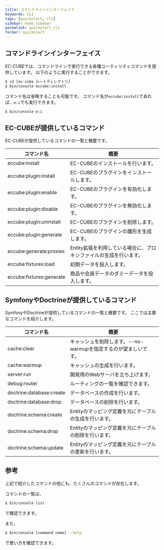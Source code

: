 ```yaml
---
title: コマンドラインインターフェイス
keywords: CLI
tags: [quickstart, cli]
sidebar: home_sidebar
permalink: quickstart_cli
forder: quickstart
---
```


## コマンドラインインターフェイス

EC-CUBEでは、コマンドラインで実行できる各種ユーティリティコマンドを提供しています。
以下のように実行することができます。

```bash
$ cd [ec-cube ルートディレクトリ]
$ bin/console eccube:install
```

コマンド名は省略することも可能です。
コマンド名が`eccube:install`であれば、`e:i`でも実行できます。

```bash
$ bin/console e:i
```

## EC-CUBEが提供しているコマンド

EC-CUBEが提供しているコマンドの一覧と概要です。

| コマンド名               | 概要                                                               |
|--------------------------|--------------------------------------------------------------------|
| eccube:install           | EC-CUBEのインストールを行います。                                  |
| eccube:plugin:install    | EC-CUBEのプラグインをインストールします。                          |
| eccube:plugin:enable     | EC-CUBEのプラグインを有効化します。                                |
| eccube:plugin:disable    | EC-CUBEのプラグインを無効化します。                                |
| eccube:plugin:uninstall  | EC-CUBEのプラグインを削除します。                      |
| eccube:plugin:generate   | EC-CUBEのプラグインの雛形を生成します。                            |
| eccube:generate:proxies  | Entity拡張を利用している場合に、プロキシファイルの生成を行います。 |
| eccube:fixtures:load     | 初期データを投入します。                                           |
| eccube:fixtures:generate | 商品や会員データのダミーデータを投入します。                       |

## SymfonyやDoctrineが提供しているコマンド

SymfonyやDoctrineが提供しているコマンドの一覧と概要です。
ここでは主要なコマンドを紹介します。

| コマンド名               | 概要                                                            |
|--------------------------|-----------------------------------------------------------------|
| cache:clear              | キャッシュを削除します。--no-warmupを指定するのが望ましいです。 |
| cache:warmup             | キャッシュの生成を行います。                                    |
| server:run               | 開発用のWebサーバを立ち上げます。                               |
| debug:router             | ルーティングの一覧を確認できます。                              |
| doctrine:database:create | データベースの作成を行います。                                  |
| doctrine:database:drop   | データベースの削除を行います。                                  |
| doctrine:schema:create   | Entityのマッピング定義を元にテーブルの生成を行います。          |
| doctrine:schema:drop     | Entityのマッピング定義を元にテーブルの削除を行います。          |
| doctrine:schema:update   | Entityのマッピング定義を元にテーブルの更新を行います。          |

## 参考

上記で紹介したコマンドの他にも、たくさんのコマンドが存在します。

コマンドの一覧は、

```bash
$ bin/console list
```

で確認できます。

また、

```bash
$ bin/console [command name] --help
```

で使い方を確認できます。
